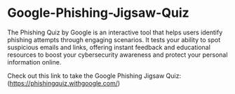 # Google-Phishing-Jigsaw-Quiz

The Phishing Quiz by Google is an interactive tool that helps users identify phishing attempts through engaging scenarios. It tests your ability to spot suspicious emails and links, offering instant feedback and educational resources to boost your cybersecurity awareness and protect your personal information online.

Check out this link to take the Google Phishing Jigsaw Quiz: (https://phishingquiz.withgoogle.com/)
